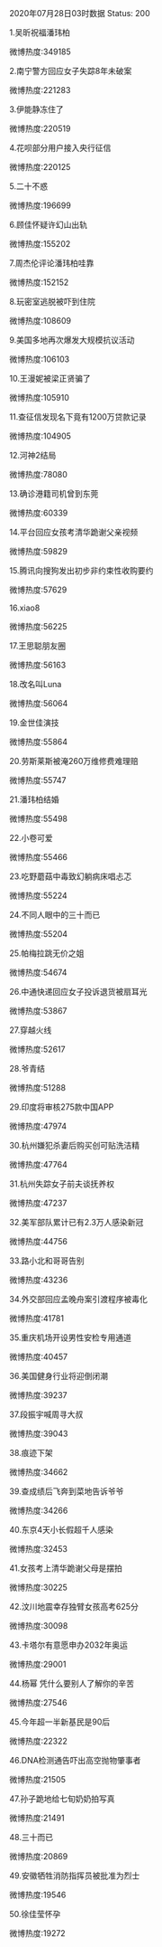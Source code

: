 2020年07月28日03时数据
Status: 200

1.吴昕祝福潘玮柏

微博热度:349185

2.南宁警方回应女子失踪8年未破案

微博热度:221283

3.伊能静冻住了

微博热度:220519

4.花呗部分用户接入央行征信

微博热度:220125

5.二十不惑

微博热度:196699

6.顾佳怀疑许幻山出轨

微博热度:155202

7.周杰伦评论潘玮柏哇靠

微博热度:152152

8.玩密室逃脱被吓到住院

微博热度:108609

9.美国多地再次爆发大规模抗议活动

微博热度:106103

10.王漫妮被梁正贤骗了

微博热度:105910

11.查征信发现名下竟有1200万贷款记录

微博热度:104905

12.河神2结局

微博热度:78080

13.确诊港籍司机曾到东莞

微博热度:60339

14.平台回应女孩考清华跪谢父亲视频

微博热度:59829

15.腾讯向搜狗发出初步非约束性收购要约

微博热度:57629

16.xiao8

微博热度:56225

17.王思聪朋友圈

微博热度:56163

18.改名叫Luna

微博热度:56064

19.金世佳演技

微博热度:55864

20.劳斯莱斯被淹260万维修费难理赔

微博热度:55747

21.潘玮柏结婚

微博热度:55498

22.小卷可爱

微博热度:55466

23.吃野蘑菇中毒致幻躺病床唱忐忑

微博热度:55224

24.不同人眼中的三十而已

微博热度:55204

25.帕梅拉跳无价之姐

微博热度:54674

26.中通快递回应女子投诉退货被扇耳光

微博热度:53867

27.穿越火线

微博热度:52617

28.爷青结

微博热度:51288

29.印度将审核275款中国APP

微博热度:47974

30.杭州嫌犯杀妻后购买创可贴洗洁精

微博热度:47764

31.杭州失踪女子前夫谈抚养权

微博热度:47237

32.美军部队累计已有2.3万人感染新冠

微博热度:44756

33.路小北和哥哥告别

微博热度:43236

34.外交部回应孟晚舟案引渡程序被毒化

微博热度:41781

35.重庆机场开设男性安检专用通道

微博热度:40457

36.美国健身行业将迎倒闭潮

微博热度:39237

37.段振宇喊周寻大叔

微博热度:39043

38.痕迹下架

微博热度:34662

39.查成绩后飞奔到菜地告诉爷爷

微博热度:34266

40.东京4天小长假超千人感染

微博热度:32453

41.女孩考上清华跪谢父母是摆拍

微博热度:30225

42.汶川地震幸存独臂女孩高考625分

微博热度:30098

43.卡塔尔有意愿申办2032年奥运

微博热度:29001

44.杨幂 凭什么要别人了解你的辛苦

微博热度:27546

45.今年超一半新基民是90后

微博热度:22322

46.DNA检测通告吓出高空抛物肇事者

微博热度:21505

47.孙子跪地给七旬奶奶拍写真

微博热度:21491

48.三十而已

微博热度:20869

49.安徽牺牲消防指挥员被批准为烈士

微博热度:19546

50.徐佳莹怀孕

微博热度:19272

